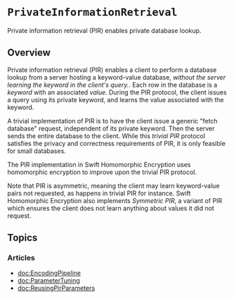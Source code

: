# ``PrivateInformationRetrieval``

Private information retrieval (PIR) enables private database lookup.

## Overview

Private information retrieval (PIR) enables a client to perform a database lookup from a server hosting a keyword-value database, *without the server learning the keyword in the client's query.*.
Each row in the database is a *keyword* with an associated *value*.
During the PIR protocol, the client issues a query using its private keyword, and learns the value associated with the keyword.

A trivial implementation of PIR is to have the client issue a generic "fetch database" request, independent of its private keyword.
Then the server sends the entire database to the client.
While this *trivial PIR* protocol satisfies the privacy and correctness requirements of PIR, it is only feasible for small databases.

The PIR implementation in Swift Homomorphic Encryption uses homomorphic encryption to improve upon the trivial PIR protocol.

Note that PIR is asymmetric, meaning the client may learn keyword-value pairs not requested, as happens in trivial PIR for instance. Swift Homomorphic Encryption also implements *Symmetric PIR*, a variant of PIR which ensures the client does not learn anything about values it did not request.

## Topics
<!-- Snippets are defined in a different "virtual module", requiring manually linking articles here. -->
### Articles
- <doc:EncodingPipeline>
- <doc:ParameterTuning>
- <doc:ReusingPirParameters>
